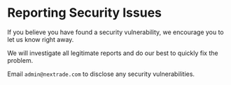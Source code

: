 # Reporting Security Issues

If you believe you have found a security vulnerability, we encourage you to let us know right away.

We will investigate all legitimate reports and do our best to quickly fix the problem.

Email `admin@nextrade.com` to disclose any security vulnerabilities.
